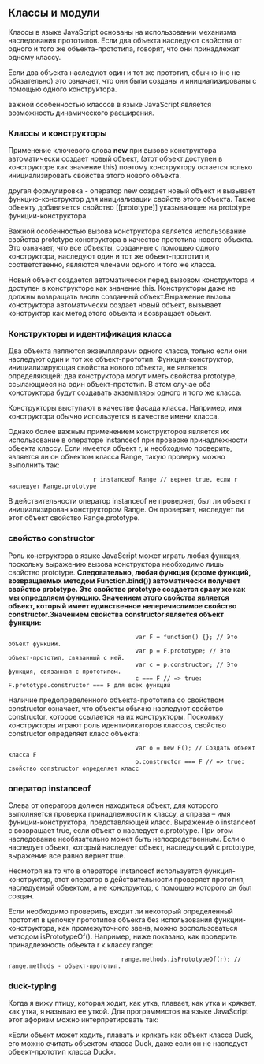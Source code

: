 ## Классы и модули

Классы в языке JavaScript основаны на использовании механизма наследования прототипов.
Если два объекта наследуют свойства от одного и того же объекта-прототипа, говорят, что они принадлежат
одному классу.

Если два объекта наследуют один и тот же прототип, обычно (но не обязательно) это означает,
что они были созданы и инициализированы с помощью одного конструктора.

важной особенностью классов в языке JavaScript является возможность динамического расширения.

### Классы и конструкторы
Применение ключевого слова **new** при вызове конструктора автоматически создает новый объект,
(этот объект доступен в конструкторе как значение this) поэтому конструктору остается только
инициализировать свойства этого нового объекта.

другая формулировка - оператор new создает новый объект и вызывает функцию-конструктор для инициализации
свойств этого объекта. Также объекту добавляется свойство [[prototype]] указывающее на prototype функции-конструктора.

Важной особенностью вызова конструктора является использование свойства prototype конструктора
в качестве прототипа нового объекта. Это означает, что все объекты, созданные с помощью одного конструктора, наследуют один и тот же объект-прототип и, соответственно, являются членами одного и того же класса.

Новый объект создается автоматически перед вызовом конструктора и доступен в конструкторе как значение this. Конструкторы даже не должны возвращать вновь созданный объект.Выражение вызова конструктора автоматически создает новый объект, вызывает конструктор как метод этого объекта и возвращает объект.

### Конструкторы и идентификация класса
Два объекта являются экземплярами одного класса, только если они наследуют один и тот же объект-прототип.
Функция-конструктор, инициализирующая свойства нового объекта, не является определяющей: два конструктора
могут иметь свойства prototype, ссылающиеся на один объект-прототип. В этом случае оба конструктора
будут создавать экземпляры одного и того же класса.

Конструкторы выступают в качестве фасада класса. Например, имя конструктора обычно используется в качестве
имени класса.

Однако более важным применением конструкторов является их использование в операторе instanceof при проверке
принадлежности объекта классу. Если имеется объект r, и необходимо проверить, является ли он объектом
класса Range, такую проверку можно выполнить так:

                            r instanceof Range // вернет true, если r наследует Range.prototype

В действительности оператор instanceof не проверяет, был ли объект r инициализирован конструктором Range. Он проверяет, наследует ли этот объект свойство Range.prototype.

### свойство constructor
Роль конструктора в языке JavaScript может играть любая функция, поскольку выражению вызова конструктора
необходимо лишь свойство prototype. **Следовательно, любая функция (кроме функций, возвращаемых методом Function.bind()) автоматически получает свойство prototype. Это свойство prototype создается сразу же как мы определяем функцию. Значением этого свойства является объект, который имеет единственное неперечислимое свойство constructor.Значением свойства constructor является объект функции:**

                                        var F = function() {}; // Это объект функции.
                                        var p = F.prototype; // Это объект-прототип, связанный с ней.
                                        var c = p.constructor; // Это функция, связанная с прототипом.
                                        c === F // => true: F.prototype.constructor === F для всех функций

Наличие предопределенного объекта-прототипа со свойством constructor означает, что объекты обычно наследуют свойство
constructor, которое ссылается на их конструкторы. Поскольку конструкторы играют роль идентификаторов классов,
свойство constructor определяет класс объекта:

                                        var o = new F(); // Создать объект класса F
                                        o.constructor === F // => true: свойство constructor определяет класс

### оператор instanceof
Слева от оператора должен находиться объект, для которого выполняется проверка принадлежности к классу, а справа
– имя функции-конструктора, представляющей класс. Выражение o instanceof c возвращает true, если объект o наследует
c.prototype. При этом наследование необязательно может быть непосредственным. Если o наследует объект, который
наследует объект, наследующий c.prototype, выражение все равно вернет true.

Несмотря на то что в операторе instanceof используется функция-конструктор, этот оператор в действительности
проверяет прототип, наследуемый объектом, а не конструктор, с помощью которого он был создан.

Если необходимо проверить, входит ли некоторый определенный прототип в цепочку прототипов объекта без использования
функции-конструктора, как промежуточного звена, можно воспользоваться методом isPrototypeOf(). Например, ниже показано, как проверить принадлежность объекта r к классу range:

                                    range.methods.isPrototypeOf(r); // range.methods - объект-прототип.

### duck-typing
Когда я вижу птицу, которая ходит, как утка, плавает, как утка и крякает, как утка, я называю ее уткой.
Для программистов на языке JavaScript этот афоризм можно интерпретировать так:

«Если объект может ходить, плавать и крякать как объект класса Duck, его можно считать объектом класса
Duck, даже если он не наследует объект-прототип класса Duck».
